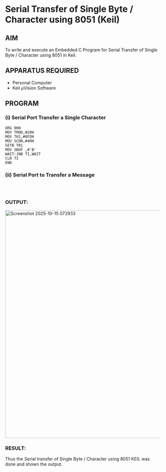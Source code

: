 
# Serial Transfer of Single Byte / Character using 8051 (Keil)

## AIM
To write and execute an Embedded C Program for Serial Transfer of Single Byte / Character using 8051 in Keil.

## APPARATUS REQUIRED
- Personal Computer  
- Keil µVision Software  

## PROGRAM

### (i) Serial Port Transfer a Single Character

```
ORG 00H
MOV TMOD,#20H
MOV TH1,#0FDH
MOV SCON,#40H
SETB TR1
MOV SBUF ,#'B'
WAIT:JNB TI,WAIT
CLR TI
END

```
### (ii) Serial Port to Transfer a Message

```



```

### OUTPUT:

<img width="1501" height="735" alt="Screenshot 2025-10-15 072933" src="https://github.com/user-attachments/assets/4190c3ad-065b-4011-9f08-0ef789bfbd01" />




### RESULT:
Thus the Serial transfer of Single Byte / Character using 8051 KEIL was done and shown the output.
